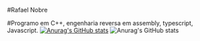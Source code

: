 #Rafael  Nobre

#Programo em C++, engenharia reversa em assembly, typescript, Javascript.
[![Anurag's GitHub stats](https://github-readme-stats.vercel.app/api?username=RafaelNobre21)](https://github.com/RafaelNobre21/github-readme-stats)
![Anurag's GitHub stats](https://github-readme-stats.vercel.app/api?username=RafaelNobre21&show_icons=true)
